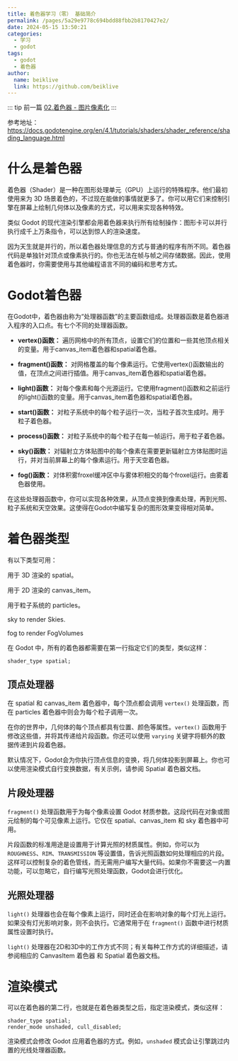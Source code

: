 ```yaml
---
title: 着色器学习（零） 基础简介
permalink: /pages/5a29e9778c694bdd88fbb2b8170427e2/
date: 2024-05-15 13:50:21
categories:
  - 学习
  - godot
tags:
  - godot
  - 着色器
author:
  name: beiklive
  link: https://github.com/beiklive
---
```


::: tip 前一篇
[02.着色器 - 图片像素化](02.着色器%20-%20图片像素化.md)
:::

参考地址：https://docs.godotengine.org/en/4.1/tutorials/shaders/shader_reference/shading_language.html

# 什么是着色器
着色器（Shader）是一种在图形处理单元（GPU）上运行的特殊程序。他们最初使用来为 3D 场景着色的，不过现在能做的事情就更多了。你可以用它们来控制引擎在屏幕上绘制几何体以及像素的方式，可以用来实现各种特效。

类似 Godot 的现代渲染引擎都会用着色器来执行所有绘制操作：图形卡可以并行执行成千上万条指令，可以达到惊人的渲染速度。

因为天生就是并行的，所以着色器处理信息的方式与普通的程序有所不同。着色器代码是单独针对顶点或像素执行的。你也无法在帧与帧之间存储数据。因此，使用着色器时，你需要使用与其他编程语言不同的编码和思考方式。

# Godot着色器

在Godot中，着色器由称为“处理器函数”的主要函数组成。处理器函数是着色器进入程序的入口点。有七个不同的处理器函数。

- **vertex()函数：** 遍历网格中的所有顶点，设置它们的位置和一些其他顶点相关的变量。用于canvas_item着色器和spatial着色器。

- **fragment()函数：** 对网格覆盖的每个像素运行。它使用vertex()函数输出的值，在顶点之间进行插值。用于canvas_item着色器和spatial着色器。

- **light()函数：** 对每个像素和每个光源运行。它使用fragment()函数和之前运行的light()函数的变量。用于canvas_item着色器和spatial着色器。

- **start()函数：** 对粒子系统中的每个粒子运行一次，当粒子首次生成时。用于粒子着色器。

- **process()函数：** 对粒子系统中的每个粒子在每一帧运行。用于粒子着色器。

- **sky()函数：** 对辐射立方体贴图中的每个像素在需要更新辐射立方体贴图时运行，并对当前屏幕上的每个像素运行。用于天空着色器。

- **fog()函数：** 对体积雾froxel缓冲区中与雾体积相交的每个froxel运行。由雾着色器使用。

在这些处理器函数中，你可以实现各种效果，从顶点变换到像素处理，再到光照、粒子系统和天空效果。这使得在Godot中编写复杂的图形效果变得相对简单。

# 着色器类型

有以下类型可用：

用于 3D 渲染的 spatial。

用于 2D 渲染的 canvas_item。

用于粒子系统的 particles。

sky to render Skies.

fog to render FogVolumes


在 Godot 中，所有的着色器都需要在第一行指定它们的类型，类似这样：
```
shader_type spatial;
```

## 顶点处理器

在 spatial 和 canvas_item 着色器中，每个顶点都会调用 `vertex()` 处理函数，而在 particles 着色器中则会为每个粒子调用一次。

在你的世界中，几何体的每个顶点都具有位置、颜色等属性。`vertex()` 函数用于修改这些值，并将其传递给片段函数。你还可以使用 `varying` 关键字将额外的数据传递到片段着色器。

默认情况下，Godot会为你执行顶点信息的变换，将几何体投影到屏幕上。你也可以使用渲染模式自行变换数据，有关示例，请参阅 Spatial 着色器文档。

## 片段处理器

`fragment()` 处理函数用于为每个像素设置 Godot 材质参数。这段代码在对象或图元绘制的每个可见像素上运行。它仅在 spatial、canvas_item 和 sky 着色器中可用。

片段函数的标准用途是设置用于计算光照的材质属性。例如，你可以为 `ROUGHNESS`、`RIM`、`TRANSMISSION` 等设置值，告诉光照函数如何处理相应的片段。这样可以控制复杂的着色管线，而无需用户编写大量代码。如果你不需要这一内置功能，可以忽略它，自行编写光照处理函数，Godot会进行优化。

## 光照处理器

`light()` 处理器也会在每个像素上运行，同时还会在影响对象的每个灯光上运行。如果没有灯光影响对象，则不会执行。它通常用于在 `fragment()` 函数中进行材质属性设置时执行。

`light()` 处理器在2D和3D中的工作方式不同；有关每种工作方式的详细描述，请参阅相应的 CanvasItem 着色器 和 Spatial 着色器文档。

# 渲染模式

可以在着色器的第二行，也就是在着色器类型之后，指定渲染模式，类似这样：
```
shader_type spatial;
render_mode unshaded, cull_disabled;
```
渲染模式会修改 Godot 应用着色器的方式。例如，`unshaded` 模式会让引擎跳过内置的光线处理器函数。